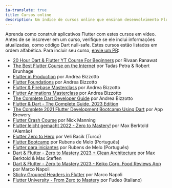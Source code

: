 ```yaml
---
ia-translate: true
title: Cursos online
description: Um índice de cursos online que ensinam desenvolvimento Flutter.
---
```


Aprenda como construir aplicativos Flutter com estes cursos em vídeo.
Antes de se inscrever em um curso, verifique se ele inclui
informações atualizadas, como código Dart null-safe.
Estes cursos estão listados em ordem alfabética.
Para incluir seu curso, [envie um PR][]:

* [20 Hour Dart & Flutter YT Course For Beginners][] por Rivaan Ranawat
* [The Best Flutter Course on the Internet][] por Tadas Petra & Robert Brunhage
* [Flutter in Production][] por Andrea Bizzotto
* [Flutter Foundations][] por Andrea Bizzotto
* [Flutter & Firebase Masterclass][] por Andrea Bizzotto
* [Flutter Animations Masterclass][] por Andrea Bizzotto
* [The Complete Dart Developer Guide][] por Andrea Bizzotto
* [Flutter & Dart - The Complete Guide, 2023 Edition][]
* [The Complete 2021 Flutter Development Bootcamp Using Dart][] por App Brewery
* [Flutter Crash Course][] por Nick Manning
* [Flutter leicht gemacht 2022 - Zero to Mastery!][] por Max Berktold (Alemão)
* [Flutter Zero to Hero][] por Veli Bacik (Turco)
* [Flutter Bootcamp][] por Rubens de Melo (Português)
* [Flutter para iniciantes][] por Rubens de Melo (Português)
* [Dart & Flutter - Zero to Mastery 2023 + Clean Architecture][] por Max Berktold & Max Steffen
* [Dart & Flutter - Zero to Mastery 2023 - Keiko Corp. Food Reviews App][] por Marco Napoli
* [Sticky Grouped Headers in Flutter][] por Marco Napoli
* [Flutter University - From Zero to Mastery][] por Fudeo (Italiano)

[20 Hour Dart & Flutter YT Course For Beginners]: https://youtu.be/CzRQ9mnmh44
[The Best Flutter Course on the Internet]: https://www.hungrimind.com/learn/flutter
[Flutter in Production]: https://codewithandrea.com/courses/flutter-in-production/
[Flutter Foundations]: https://codewithandrea.com/courses/flutter-foundations/
[Flutter & Firebase Masterclass]: https://codewithandrea.com/courses/flutter-firebase-masterclass/
[Flutter Animations Masterclass]: https://codewithandrea.com/courses/flutter-animations-masterclass/
[The Complete Dart Developer Guide]: https://codewithandrea.com/courses/complete-dart-guide/
[Flutter & Dart - The Complete Guide, 2023 Edition]: https://www.udemy.com/course/learn-flutter-dart-to-build-ios-android-apps/
[The Complete 2021 Flutter Development Bootcamp Using Dart]: https://www.appbrewery.co/p/flutter-development-bootcamp-with-dart/
[Flutter Crash Course]: https://fluttercrashcourse.com/
[Flutter leicht gemacht 2022 - Zero to Mastery!]: https://www.udemy.com/course/dart-flutter-leicht-gemacht/
[Flutter Zero to Hero]: {{site.yt.playlist}}PL1k5oWAuBhgXdw1BbxVGxxWRmkGB1C11l
[Flutter Bootcamp]: https://flutterbootcamp.com.br
[Flutter para iniciantes]: {{site.yt.playlist}}PLS4cqF1_X2syzBpkoSwtmKoREgnp1MhTn
[Dart & Flutter - Zero to Mastery 2023 + Clean Architecture]: https://www.udemy.com/course/flutter-made-easy-zero-to-mastery/?referralCode=CCBFCD16CC71F359EE3C
[Dart & Flutter - Zero to Mastery 2023 - Keiko Corp. Food Reviews App]: https://academy.zerotomastery.io/courses/2092303/lectures/47623876
[Sticky Grouped Headers in Flutter]: https://academy.droidcon.com/course/sticky-grouped-headers-in-flutter
[Flutter University - From Zero to Mastery]: https://www.fudeo.it/?utm_source=flutter_dev
[envie um PR]: {{site.repo.this}}/pulls
